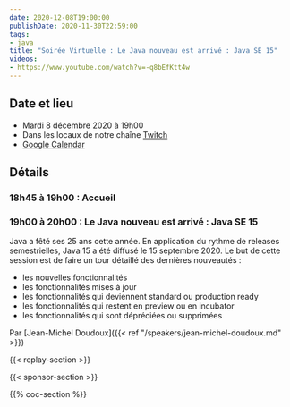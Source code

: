 ```yaml
---
date: 2020-12-08T19:00:00
publishDate: 2020-11-30T22:59:00
tags:
- java
title: "Soirée Virtuelle : Le Java nouveau est arrivé : Java SE 15"
videos:
- https://www.youtube.com/watch?v=-q8bEfKtt4w
---
```


## Date et lieu

- Mardi 8 décembre 2020 à 19h00
- Dans les locaux de notre chaîne [Twitch](https://www.twitch.tv/parisjug)
- [Google Calendar](https://www.google.com/calendar/render?action=TEMPLATE&text=Paris+JUG+-+Soir%C3%A9e+Virtuelle%3A+Le+Java+nouveau+est+arriv%C3%A9+%3A+Java+SE+15+%282020%2F12%2F08%29&details=%3Cp%3E+%3Cstrong%3E18h45+%C3%A0+19h00+%3A+Accueil%3C%2Fstrong%3E+%3C%2Fp%3E%0A%3Cp%3E%3C%2Fp%3E+%0A%3Cstrong%3E19h00+%C3%A0+20h00+%3A+Le+Java+nouveau+est+arriv%C3%A9+%3A+Java+SE+15%3C%2Fstrong%3E%0A%3Cp%3EJava+a+f%C3%AAt%C3%A9+ses+25+ans+cette+ann%C3%A9e.+En+application+du+rythme+de+releases+semestrielles%2C+Java+15+a+%C3%A9t%C3%A9+diffus%C3%A9+le+15+septembre+2020.+%3Cbr%3ELe+but+de+cette+session+est+de+faire+un+tour+d%C3%A9taill%C3%A9+des+derni%C3%A8res+nouveaut%C3%A9s+%3A%3C%2Fp%3E%0A%3Cul%3E%0A+%3Cli%3Eles+nouvelles+fonctionnalit%C3%A9s%3C%2Fli%3E%0A+%3Cli%3Eles+fonctionnalit%C3%A9s+mises+%C3%A0+jour%3C%2Fli%3E%0A+%3Cli%3Eles+fonctionnalit%C3%A9s+qui+deviennent+standard+ou+production+ready%3C%2Fli%3E%0A+%3Cli%3Eles+fonctionnalit%C3%A9s+qui+restent+en+preview+ou+en+incubator%3C%2Fli%3E%0A+%3Cli%3Eles+fonctionnalit%C3%A9s+qui+sont+d%C3%A9pr%C3%A9ci%C3%A9es+ou+supprim%C3%A9es%3C%2Fli%3E%0A%3C%2Ful%3E%0A%3Cp%3Epar+%3Cspan+class%3D%22wikilink%22%3E%3Ca+href%3D%22%2Fxwiki%2Fwiki%2Foldversion%2Fview%2FSpeaker%2FDoudouxJeanMichel%22%3EJean-Michel+Doudoux%3C%2Fa%3E%3C%2Fspan%3E%3C%2Fp%3E&location=bouhs%3A%2F%2Fwww.twitch.tv%2Fparisjug&dates=20201208T174500Z%2F20201208T191500Z)

## Détails

### 18h45 à 19h00 : Accueil

### 19h00 à 20h00 : Le Java nouveau est arrivé : Java SE 15

Java a fêté ses 25 ans cette année. En application du rythme de releases semestrielles, Java 15 a été diffusé le 15 septembre 2020.
Le but de cette session est de faire un tour détaillé des dernières nouveautés :

- les nouvelles fonctionnalités
- les fonctionnalités mises à jour
- les fonctionnalités qui deviennent standard ou production ready
- les fonctionnalités qui restent en preview ou en incubator
- les fonctionnalités qui sont dépréciées ou supprimées

Par [Jean-Michel Doudoux]({{< ref "/speakers/jean-michel-doudoux.md" >}})

{{< replay-section >}}

{{< sponsor-section >}}

{{% coc-section %}}
